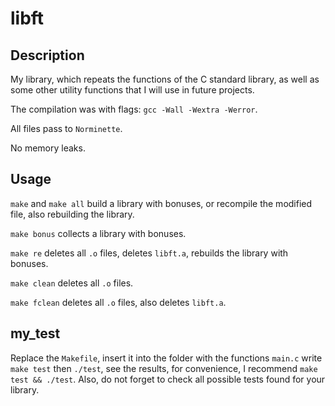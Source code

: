 # libft

## Description

My library, which repeats the functions of the C standard library, as well as some other utility functions that I will use in future projects.

The compilation was with flags: ``gcc -Wall -Wextra -Werror``.

All files pass to ``Norminette``.

No memory leaks.

## Usage

``make`` and ``make all`` build a library with bonuses, or recompile the modified file, also rebuilding the library.

``make bonus`` collects a library with bonuses.

``make re`` deletes all ``.o`` files, deletes ``libft.a``, rebuilds the library with bonuses.

``make clean`` deletes all ``.o`` files.

``make fclean`` deletes all ``.o`` files, also deletes ``libft.a``.

## my_test

Replace the ``Makefile``, insert it into the folder with the functions ``main.c`` write ``make test`` then ``./test``, see the results, for convenience, I recommend ``make test && ./test``. Also, do not forget to check all possible tests found for your library.
